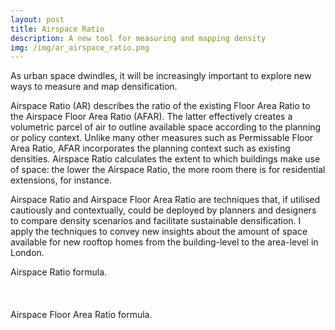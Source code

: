 ```yaml
---
layout: post
title: Airspace Ratio
description: A new tool for measuring and mapping density
img: /img/ar_airspace_ratio.png
---
```


As urban space dwindles, it will be increasingly important to explore new ways to measure and map densification.

Airspace Ratio (AR) describes the ratio of the existing Floor Area Ratio to the Airspace Floor Area Ratio (AFAR). The latter effectively creates a volumetric parcel of air to outline available space according to the planning or policy context. Unlike many other measures such as Permissable Floor Area Ratio, AFAR incorporates the planning context such as existing densities. Airspace Ratio calculates the extent to which buildings make use of space: the lower the Airspace Ratio, the more room there is for residential extensions, for instance.

Airspace Ratio and Airspace Floor Area Ratio are techniques that, if utilised cautiously and contextually, could be deployed by planners and designers to compare density scenarios and facilitate sustainable densification. I apply the techniques to convey new insights about the amount of space available for new rooftop homes from the building-level to the area-level in London.

<div class="col">
	<img class="col" src="{{ site.baseurl }}/img/airspace_ratio_formula.png" alt="" title=""/>
</div>

<div class="col three caption">
	Airspace Ratio formula.
</div>

<br>
<br>
<br>

<div class="col">
	<img class="col" src="{{ site.baseurl }}/img/airspace_floor_area_ratio_formula.png" alt="" title=""/>
</div>

<div class="col three caption">
	Airspace Floor Area Ratio formula.
</div>
